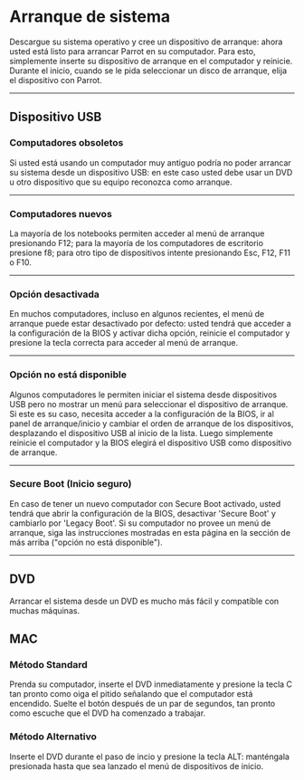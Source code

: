  <h1>Arranque de sistema</h1>


Descargue su sistema operativo y cree un dispositivo de arranque: ahora usted está listo para arrancar Parrot en su computador. Para esto, simplemente inserte su dispositivo de arranque en el computador y reinicie. Durante el inicio, cuando se le pida seleccionar un disco de arranque, elija el dispositivo con Parrot.


----

<h2>Dispositivo USB</h2>

<h3>Computadores obsoletos</h3>


Si usted está usando un computador muy antiguo podría no poder arrancar su sistema desde un dispositivo USB: en este caso usted debe usar un DVD u otro dispositivo que su equipo reconozca como arranque.

----
<h3>Computadores nuevos</h3>


La mayoría de los notebooks permiten acceder al menú de arranque presionando F12; para la mayoría de los computadores de escritorio presione f8; para otro tipo de dispositivos intente presionando Esc, F12, F11 o F10.


----
<h3>Opción desactivada</h3>


En muchos computadores, incluso en algunos recientes, el menú de arranque puede estar desactivado por defecto: usted tendrá que acceder a la configuración de la BIOS y activar dicha opción, reinicie el computador y presione la tecla correcta para acceder al menú de arranque.

----
<h3>Opción no está disponible</h3>


Algunos computadores le permiten iniciar el sistema desde dispositivos USB pero no mostrar un menú para seleccionar el dispositivo de arranque. Si este es su caso, necesita acceder a la configuración de la BIOS, ir al panel de arranque/inicio y cambiar el orden de arranque de los dispositivos, desplazando el dispositivo USB al inicio de la lista. Luego simplemente reinicie el computador y la BIOS elegirá el dispositivo USB como dispositivo de arranque.

----
<h3>Secure Boot (Inicio seguro)</h3>


En caso de tener un nuevo computador con Secure Boot activado, usted tendrá que abrir la configuración de la BIOS, desactivar 'Secure Boot' y cambiarlo por 'Legacy Boot'. Si su computador no provee un menú de arranque, siga las instrucciones mostradas en esta página en la sección de más arriba ("opción no está disponible").






----
<h2>DVD</h2>


Arrancar el sistema desde un DVD es mucho más fácil y compatible con muchas máquinas.


<h2>MAC</h2>

<h3>Método Standard</h3>


Prenda su computador, inserte el DVD inmediatamente y presione la tecla C tan pronto como oiga el pitido señalando que el computador está encendido. Suelte el botón después de un par de segundos, tan pronto como escuche que el DVD ha comenzado a trabajar.


<h3>Método Alternativo</h3>


Inserte el DVD durante el paso de incio y presione la tecla ALT: manténgala presionada hasta que sea lanzado el menú de dispositivos de inicio.
